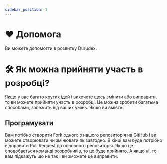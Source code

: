 ```yaml
---
sidebar_position: 2
---
```


# ❤️ Допомога

Ви можете допомогти в розвитку Durudex.

# 🛠 Як можна прийняти участь в розробці?

Якщо у вас багато крутих ідей і вихочете щось змінити або виправити, то ви можете прийняти участь в розробці. 
Це можна зробити багатьма способами, залежить від ваших умінь. Якщо ви вмієте:

## Програмувати

Вам потібно створити Fork одного з нашого репозиторія на GitHub і ви можете створювати чи змінювати як завгодно. 
В кінці вам буде потрібно відправити Pull Request до основного репозиторія. Якщо це сподобається команді розробників, то це буде прийнято.
А якщо ні, то вам підкажуть що не так і ви зможете це виправити.
